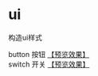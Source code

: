 # ui
构造ui样式

button 按钮 [【预览效果】](https://itagn.github.io/ui/button/)   
switch 开关 [【预览效果】](https://itagn.github.io/ui/switch/)